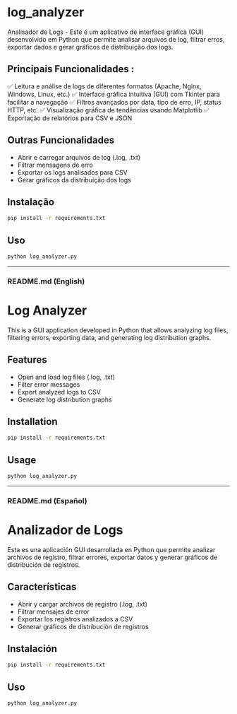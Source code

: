 # log_analyzer
Analisador de Logs - Este é um aplicativo de interface gráfica (GUI) desenvolvido em Python que permite analisar arquivos de log, filtrar erros, exportar dados e gerar gráficos de distribuição dos logs.

## Principais Funcionalidades : 

✅ Leitura e análise de logs de diferentes formatos (Apache, Nginx, Windows, Linux, etc.)
✅ Interface gráfica intuitiva (GUI) com Tkinter para facilitar a navegação
✅ Filtros avançados por data, tipo de erro, IP, status HTTP, etc.
✅ Visualização gráfica de tendências usando Matplotlib
✅ Exportação de relatórios para CSV e JSON

## Outras Funcionalidades
- Abrir e carregar arquivos de log (.log, .txt)
- Filtrar mensagens de erro
- Exportar os logs analisados para CSV
- Gerar gráficos da distribuição dos logs

## Instalação
```bash
pip install -r requirements.txt
```

## Uso
```bash
python log_analyzer.py
```

---

### README.md (English)
# Log Analyzer

This is a GUI application developed in Python that allows analyzing log files, filtering errors, exporting data, and generating log distribution graphs.

## Features
- Open and load log files (.log, .txt)
- Filter error messages
- Export analyzed logs to CSV
- Generate log distribution graphs

## Installation
```bash
pip install -r requirements.txt
```

## Usage
```bash
python log_analyzer.py
```

---

### README.md (Español)
# Analizador de Logs

Esta es una aplicación GUI desarrollada en Python que permite analizar archivos de registro, filtrar errores, exportar datos y generar gráficos de distribución de registros.

## Características
- Abrir y cargar archivos de registro (.log, .txt)
- Filtrar mensajes de error
- Exportar los registros analizados a CSV
- Generar gráficos de distribución de registros

## Instalación
```bash
pip install -r requirements.txt
```

## Uso
```bash
python log_analyzer.py
```
